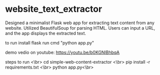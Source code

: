 # website_text_extractor
Designed a minimalist Flask web app for extracting text content from any website.
Utilized BeautifulSoup for parsing HTML.
Users can input a URL, and the app displays the extracted text. 


to run install flask
run cmd
"python app.py"

demo vedio on youtube: https://youtu.be/b0KGNlBhbqA

steps to run <\br>
cd simple-web-content-extractor <\br>
pip install -r requirements.txt <\br>
python app.py<\br>


